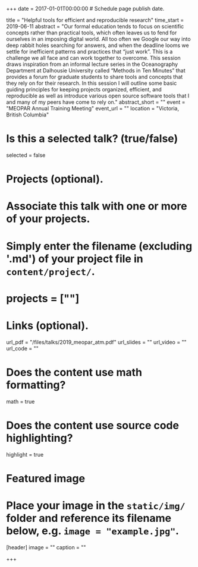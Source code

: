 +++
date = 2017-01-01T00:00:00  # Schedule page publish date.

title = "Helpful tools for efficient and reproducible research"
time_start = 2019-06-11
abstract = "Our formal education tends to focus on scientific concepts rather than practical tools, which often leaves us to fend for ourselves in an imposing digital world. All too often we Google our way into deep rabbit holes searching for answers, and when the deadline looms we settle for inefficient patterns and practices that “just work”. This is a challenge we all face and can work together to overcome. This session draws inspiration from an informal lecture series in the Oceanography Department at Dalhousie University called “Methods in Ten Minutes” that provides a forum for graduate students to share tools and concepts that they rely on for their research. In this session I will outline some basic guiding principles for keeping projects organized, efficient, and reproducible as well as introduce various open source software tools that I and many of my peers have come to rely on."
abstract_short = ""
event = "MEOPAR Annual Training Meeting"
event_url = ""
location = "Victoria, British Columbia"

# Is this a selected talk? (true/false)
selected = false

# Projects (optional).
#   Associate this talk with one or more of your projects.
#   Simply enter the filename (excluding '.md') of your project file in `content/project/`.
# projects = [""]

# Links (optional).
url_pdf = "/files/talks/2019_meopar_atm.pdf"
url_slides = ""
url_video = ""
url_code = ""

# Does the content use math formatting?
math = true

# Does the content use source code highlighting?
highlight = true

# Featured image
# Place your image in the `static/img/` folder and reference its filename below, e.g. `image = "example.jpg"`.
[header]
image = ""
caption = ""

+++
